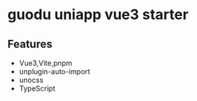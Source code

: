 # guodu uniapp vue3 starter

## Features

+ Vue3,Vite,pnpm
+ unplugin-auto-import
+ unocss
+ TypeScript